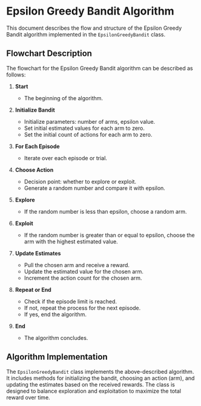 # Epsilon Greedy Bandit Algorithm

This document describes the flow and structure of the Epsilon Greedy Bandit algorithm implemented in the `EpsilonGreedyBandit` class.

## Flowchart Description

The flowchart for the Epsilon Greedy Bandit algorithm can be described as follows:

1. **Start**
   - The beginning of the algorithm.

2. **Initialize Bandit**
   - Initialize parameters: number of arms, epsilon value.
   - Set initial estimated values for each arm to zero.
   - Set the initial count of actions for each arm to zero.

3. **For Each Episode**
   - Iterate over each episode or trial.

4. **Choose Action**
   - Decision point: whether to explore or exploit.
   - Generate a random number and compare it with epsilon.

5. **Explore**
   - If the random number is less than epsilon, choose a random arm.

6. **Exploit**
   - If the random number is greater than or equal to epsilon, choose the arm with the highest estimated value.

7. **Update Estimates**
   - Pull the chosen arm and receive a reward.
   - Update the estimated value for the chosen arm.
   - Increment the action count for the chosen arm.

8. **Repeat or End**
   - Check if the episode limit is reached.
   - If not, repeat the process for the next episode.
   - If yes, end the algorithm.

9. **End**
   - The algorithm concludes.

## Algorithm Implementation

The `EpsilonGreedyBandit` class implements the above-described algorithm. It includes methods for initializing the bandit, choosing an action (arm), and updating the estimates based on the received rewards. The class is designed to balance exploration and exploitation to maximize the total reward over time.
